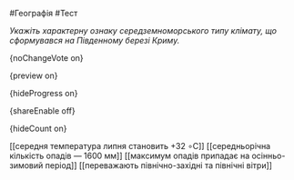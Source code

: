 #Географія #Тест

*Укажіть характерну ознаку середземноморського типу клімату, що сформувався на Південному березі Криму.*

{noChangeVote on}

{preview on}

{hideProgress on}

{shareEnable off}

{hideCount on}

[[середня температура липня становить +32 ∘С]]
[[середньорічна кількість опадів — 1600 мм]]
[[максимум опадів припадає на осінньо-зимовий період]]
[[переважають північно-західні та північні вітри]]
